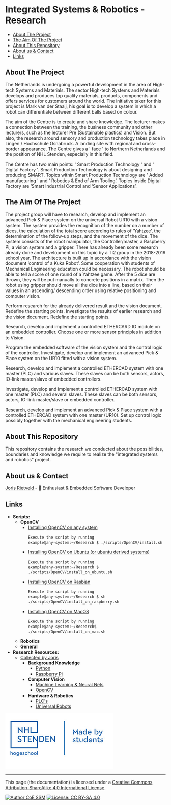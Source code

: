 # Integrated Systems & Robotics - Research

[TOC]: # " "

- [About The Project](#about-the-project)
- [The Aim Of The Project](#the-aim-of-the-project)
- [About This Repository](#about-this-repository)
- [About us & Contact](#about-us--contact)
- [Links](#links)

## About The Project
The Netherlands is undergoing a powerful development in the area of High-tech Systems and
Materials. The sector High-tech Systems and Materials develops and produces top quality materials, products, components and offers services for customers around the world. The initiative taker for this project is Mark van der Staaij, his goal is to develop a system in which a robot can differentiate between different balls based on colour.

The aim of the Centre is to create and share knowledge. The lecturer makes a connection between the training, the business community and other lecturers, such as the lecturer Pre (Sustainable plastics) and Vision. But also, the research around sensory and production technology takes place in Lingen / Hochschule Osnabruck. A landing site with regional and cross-border appearance. The Centre gives a ' face ' to Northern Netherlands and the position of NHL Stenden, especially in this field.

The Centre has two main points: ' Smart Production Technology ' and ' Digital Factory '. Smart Production Technology is about designing and producing SMART. Topics within Smart Production Technology are ' Added manufacturing ' and ' Robotics & End of Arm Tooling’. Topics inside Digital Factory are ‘Smart Industrial Control and ‘Sensor Applications’.

## The Aim Of The Project
The project group will have to research, develop and implement an advanced Pick & Place system on the universal Robot UR10 with a vision system. The system provides the recognition of the number on a number of dices, the calculation of the total score according to rules of ‘Yahtzee’, the determination of the follow-up steps, and the movement of the dice. The system consists of the robot manipulator, the Controller/master, a Raspberry Pi, a vision system and a gripper. There has already been some research already done and development on this topic by a TI2 group in the 2018-2019 school year. The architecture is built up in accordance with the vision document ‘control of a Kuka Robot’. Some cooperation with students of Mechanical Engineering education could be necessary.
The robot should be able to tell a score of one round of a Yahtzee game. After the 5 dice are thrown, they will be put manually to concrete positions in a matrix. Then the robot using gripper should move all the dice into a line, based on their values in an ascending/ descending order using relative positioning and computer vision.

Perform research for the already delivered result and the vision document. Redefine the starting points. Investigate the results of earlier research and the vision document. Redefine the starting points.

Research, develop and implement a controlled ETHERCARD IO module on an embedded controller. Choose one or more sensor principles in addition to Vision.

Program the embedded software of the vision system and the control logic of the controller.
Investigate, develop and implement an advanced Pick & Place system on the UR10 fitted with a vision system.

Research, develop and implement a controlled ETHERCAD system with one master (PLC) and various slaves. These slaves can be both sensors, actors, IO-link master/slave of embedded controllers.

Investigate, develop and implement a controlled ETHERCAD system with one master (PLC) and several slaves. These slaves can be both sensors, actors, IO-link master/slave or embedded controller.

Research, develop and implement an advanced Pick & Place system with a controlled ETHERCAD system with one master (UR10). Set up control logic possibly together with the mechanical engineering students.

## About This Repository
This repository contains the research we conducted about the possibilities, boundaries and knowledge we require to realize the "integrated systems and robotics" project.

## About us & Contact

[Joris Rietveld ](https://github.com/jorisrietveld) - :penguin: Enthusiast & Embedded Software Developer

## Links

 - **Scripts:**
    - **OpenCV**
        - [Installing OpenCV on any system](scripts/OpenCV/install.sh)
            ```console
            Execute the script by running    
            example@any-system:~/Research $ ./scripts/OpenCV/install.sh
            ```
        - [Installing OpenCV on Ubuntu (or ubuntu derived systems)](scripts/OpenCV/install_on_ubuntu.sh)
            ```console
            Execute the script by running    
            example@any-system:~/Research $ ./scripts/OpenCV/install_on_ubuntu.sh
             ```
        - [Installing OpenCV on Rasbian](scripts/OpenCV/install_on_raspberry.sh)
             ```console
            Execute the script by running    
            example@any-system:~/Research $ sh ./scripts/OpenCV/install_on_raspberry.sh
             ```
        - [Installing OpenCV on MacOS](scripts/OpenCV/install_on_mac.sh)
            ```console
            Execute the script by running    
            example@any-system:~/Research$ ./scripts/OpenCV/install_on_mac.sh
             ```
    - **Robotics**
    - **General**
 - **Research Resources:**
    - [Collected by Joris](researchDocuments)
        - **Background Knowledge**
            - [Python]()
            - [Raspberry Pi]()
        - **Computer Vision**
            - [Machine Learning & Neural Nets]()
            - [OpenCV]()
        - **Hardware & Robotics**
            - [PLC's]()
            - [Universal Robots]()


![nhlstendenMadeByStudents.png](Resources/image/nhlstendenMadeByStudents.png)

<hr>
This page (the documentation) is licensed under a <a rel="license" href="http://creativecommons.org/licenses/by-sa/4.0/">Creative Commons Attribution-ShareAlike 4.0 International License</a>.

[![Author CoE SSM](https://img.shields.io/badge/Author-CoE%20SSM%20Team-blue.svg)](https://github.com/jorisrietveld)
[![License: CC BY-SA 4.0](https://img.shields.io/badge/License-CC%20BY--SA%204.0-lightgrey.svg)](https://creativecommons.org/licenses/by-sa/4.0/)

